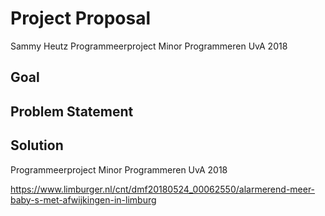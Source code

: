 # Project Proposal
Sammy Heutz
Programmeerproject Minor Programmeren 
UvA 
2018

## Goal

## Problem Statement

## Solution


Programmeerproject Minor Programmeren UvA 2018

https://www.limburger.nl/cnt/dmf20180524_00062550/alarmerend-meer-baby-s-met-afwijkingen-in-limburg
